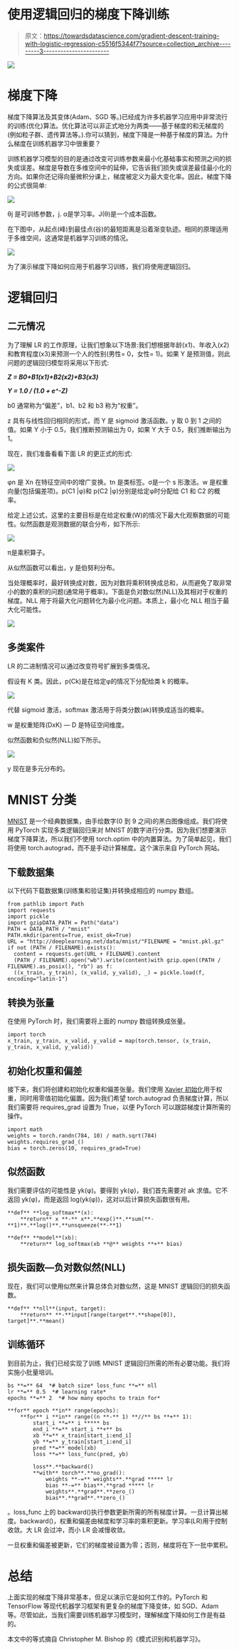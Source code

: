 # 使用逻辑回归的梯度下降训练

> 原文：<https://towardsdatascience.com/gradient-descent-training-with-logistic-regression-c5516f5344f7?source=collection_archive---------3----------------------->

![](img/29b99f5132ab1b006330efd299e8c7e6.png)

# 梯度下降

梯度下降算法及其变体(Adam、SGD 等。)已经成为许多机器学习应用中非常流行的训练(优化)算法。优化算法可以非正式地分为两类——基于梯度的和无梯度的(例如粒子群、遗传算法等。).你可以猜到，梯度下降是一种基于梯度的算法。为什么梯度在训练机器学习中很重要？

训练机器学习模型的目的是通过改变可训练参数来最小化基础事实和预测之间的损失或误差。梯度是导数在多维空间中的延伸，它告诉我们损失或误差最佳最小化的方向。如果你还记得向量微积分课上，梯度被定义为最大变化率。因此，梯度下降的公式很简单:

![](img/d4f8d97ea96e3cd83807f56887873049.png)

θj 是可训练参数，j. α是学习率。J(θ)是一个成本函数。

在下图中，从起点(峰)到最佳点(谷)的最短距离是沿着渐变轨迹。相同的原理适用于多维空间，这通常是机器学习训练的情况。

![](img/bcb86b20325382ecf5efa51a25384819.png)

为了演示梯度下降如何应用于机器学习训练，我们将使用逻辑回归。

# 逻辑回归

## 二元情况

为了理解 LR 的工作原理，让我们想象以下场景:我们想根据年龄(x1)、年收入(x2)和教育程度(x3)来预测一个人的性别(男性= 0，女性= 1)。如果 Y 是预测值，则此问题的逻辑回归模型将采用以下形式:

***Z = B0+B1(x1)+B2(x2)+B3(x3)***

***Y = 1.0 / (1.0 + e^-Z)***

b0 通常称为“偏差”，b1、b2 和 b3 称为“权重”。

z 具有与线性回归相同的形式，而 Y 是 sigmoid 激活函数。y 取 0 到 1 之间的值。如果 Y 小于 0.5，我们推断预测输出为 0，如果 Y 大于 0.5，我们推断输出为 1。

现在，我们准备看看下面 LR 的更正式的形式:

![](img/c6745e12ec89695656aa39dd073d4306.png)

φn 是 Xn 在特征空间中的增广变换。tn 是类标签。σ是一个 s 形激活。w 是权重向量(包括偏差项)。p(C1 |φ)和 p(C2 |φ)分别是给定φ时分配给 C1 和 C2 的概率。

给定上述公式，这里的主要目标是在给定权重(W)的情况下最大化观察数据的可能性。似然函数是观测数据的联合分布，如下所示:

![](img/d67d353cdb32fbcb33ce92e4d62fdede.png)

π是乘积算子。

从似然函数可以看出，y 是伯努利分布。

当处理概率时，最好转换成对数，因为对数将乘积转换成总和，从而避免了取非常小的数的乘积的问题(通常用于概率)。下面是负对数似然(NLL)及其相对于权重的梯度。NLL 用于将最大化问题转化为最小化问题。本质上，最小化 NLL 相当于最大化可能性。

![](img/edd3b36c4f43b6bfd667a395fb483cc9.png)

## 多类案件

LR 的二进制情况可以通过改变符号扩展到多类情况。

假设有 K 类。因此，p(Ck)是在给定φ的情况下分配给类 k 的概率。

![](img/5b9e515b5281ead1a418d0573e61f7d8.png)

代替 sigmoid 激活，softmax 激活用于将类分数(ak)转换成适当的概率。

w 是权重矩阵(DxK) — D 是特征空间维度。

似然函数和负似然(NLL)如下所示。

![](img/8f074aab3b96dcfbf38bf321095694c7.png)

y 现在是多元分布的。

# MNIST 分类

[MNIST](http://deeplearning.net/data/mnist/) 是一个经典数据集，由手绘数字(0 到 9 之间)的黑白图像组成。我们将使用 PyTorch 实现多类逻辑回归来对 MNIST 的数字进行分类。因为我们想要演示梯度下降算法，所以我们不使用 torch.optim 中的内置算法。为了简单起见，我们将使用 torch.autograd，而不是手动计算梯度。这个演示来自 PyTorch 网站。

## 下载数据集

以下代码下载数据集(训练集和验证集)并转换成相应的 numpy 数组。

```
from pathlib import Path
import requests
import pickle
import gzipDATA_PATH = Path("data")
PATH = DATA_PATH / "mnist"
PATH.mkdir(parents=True, exist_ok=True)
URL = "http://deeplearning.net/data/mnist/"FILENAME = "mnist.pkl.gz"
if not (PATH / FILENAME).exists():
  content = requests.get(URL + FILENAME).content
  (PATH / FILENAME).open("wb").write(content)with gzip.open((PATH / FILENAME).as_posix(), "rb") as f:
  ((x_train, y_train), (x_valid, y_valid), _) = pickle.load(f,   encoding="latin-1")
```

## 转换为张量

在使用 PyTorch 时，我们需要将上面的 numpy 数组转换成张量。

```
import torch
x_train, y_train, x_valid, y_valid = map(torch.tensor, (x_train,  y_train, x_valid, y_valid))
```

## 初始化权重和偏差

接下来，我们将创建和初始化权重和偏差张量。我们使用 [Xavier 初始化](http://proceedings.mlr.press/v9/glorot10a/glorot10a.pdf)用于权重，同时用零值初始化偏置。因为我们希望 torch.autograd 负责梯度计算，所以我们需要将 requires_grad 设置为 True，以便 PyTorch 可以跟踪梯度计算所需的操作。

```
import math
weights = torch.randn(784, 10) / math.sqrt(784)
weights.requires_grad_()
bias = torch.zeros(10, requires_grad=True)
```

## 似然函数

我们需要评估的可能性是 yk(φ)。要得到 yk(φ)，我们首先需要对 ak 求值。它不返回 yk(φ)，而是返回 log(yk(φ))，这对以后计算损失函数很有用。

```
**def** **log_softmax**(x):
    **return** x **-** x**.**exp()**.**sum(**-**1)**.**log()**.**unsqueeze(**-**1)

**def** **model**(xb):
    **return** log_softmax(xb **@** weights **+** bias)
```

## 损失函数—负对数似然(NLL)

现在，我们可以使用似然来计算总体负对数似然，这是 MNIST 逻辑回归的损失函数。

```
**def** **nll**(input, target):
    **return** **-**input[range(target**.**shape[0]), target]**.**mean()
```

## 训练循环

到目前为止，我们已经实现了训练 MNIST 逻辑回归所需的所有必要功能。我们将实施小批量培训。

```
bs **=** 64  *# batch size* loss_func **=** nll
lr **=** 0.5  *# learning rate*
epochs **=** 2  *# how many epochs to train for*

**for** epoch **in** range(epochs):
    **for** i **in** range((n **-** 1) **//** bs **+** 1):
        start_i **=** i ***** bs
        end_i **=** start_i **+** bs
        xb **=** x_train[start_i:end_i]
        yb **=** y_train[start_i:end_i]
        pred **=** model(xb)
        loss **=** loss_func(pred, yb)

        loss**.**backward()
        **with** torch**.**no_grad():
            weights **-=** weights**.**grad ***** lr
            bias **-=** bias**.**grad ***** lr
            weights**.**grad**.**zero_()
            bias**.**grad**.**zero_()
```

。loss_func 上的 backward()执行参数更新所需的所有梯度计算。一旦计算出梯度。backward()，权重和偏差由梯度和学习率的乘积更新。学习率(LR)用于控制收敛。大 LR 会过冲，而小 LR 会减慢收敛。

一旦权重和偏差被更新，它们的梯度被设置为零；否则，梯度将在下一批中累积。

# 总结

上面实现的梯度下降非常基本，但足以演示它是如何工作的。PyTorch 和 TensorFlow 等现代机器学习框架有更复杂的梯度下降变体，如 SGD、Adam 等。尽管如此，当我们需要训练机器学习模型时，理解梯度下降如何工作是有益的。

本文中的等式摘自 Christopher M. Bishop 的《模式识别和机器学习》。
